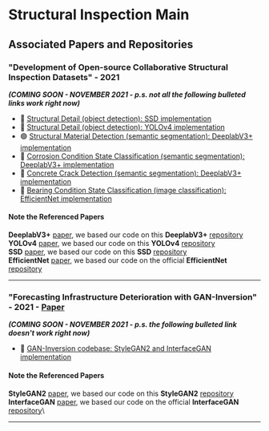 # Structural Inspection Main

## Associated Papers and Repositories

###  "Development of Open-source Collaborative Structural Inspection Datasets" - 2021
***(COMING SOON - NOVEMBER 2021 - p.s. not all the following bulleted links work right now)***
- :red_circle: [Structural Detail (object detection): SSD implementation](access/not_ready.png)
- :red_circle: [Structural Detail (object detection): YOLOv4 implementation](access/not_ready.png)
- :green_circle: [Structural Material Detection (semantic segmentation): DeeplabV3+ implementation](https://github.com/beric7/material_segmentation)
- :red_circle: [Corrosion Condition State Classification (semantic segmentation): DeeplabV3+ implementation](access/not_ready.png)
- :red_circle: [Concrete Crack Detection (semantic segmentation): DeeplabV3+ implementation](access/not_ready.png)
- :red_circle: [Bearing Condition State Classification (image classification): EfficientNet implementation](access/not_ready.png)

#### Note the Referenced Papers
**DeeplabV3+** [paper](https://arxiv.org/abs/1802.02611), we based our code on this **DeeplabV3+** [repository](https://github.com/VainF/DeepLabV3Plus-Pytorch)\
**YOLOv4** [paper](https://arxiv.org/abs/2004.10934), we based our code on this **YOLOv4** [repository](https://github.com/AlexeyAB/darknet)\
**SSD** [paper](https://arxiv.org/abs/1512.02325), we based our code on this **SSD** [repository](https://github.com/MicrocontrollersAndMore/TensorFlow_Tut_3_Object_Detection_Walk-through)\
**EfficientNet** [paper](https://arxiv.org/abs/1905.11946), we based our code on the official **EfficientNet** [repository](https://github.com/lukemelas/EfficientNet-PyTorch)

---

### "Forecasting Infrastructure Deterioration with GAN-Inversion" - 2021 - [Paper](https://doi.org/10.1117/12.2595111)
***(COMING SOON - NOVEMBER 2021 - p.s. the following bulleted link doesn't work right now)***
- :red_circle: [GAN-Inversion codebase: StyleGAN2 and InterfaceGAN implementation](access/not_ready.png)

#### Note the Referenced Papers
**StyleGAN2** [paper](http://arxiv.org/abs/1912.04958), we based our code on this **StyleGAN2** [repository](https://github.com/NVlabs/stylegan2-ada-pytorch)\
**InterfaceGAN** [paper](https://arxiv.org/abs/2005.09635), we based our code on the official **InterfaceGAN** [repository](https://github.com/genforce/interfacegan)\

---
<!---
### YoloV4

Structural Inspection YoloV4 [Github](https://github.com/beric7/YOLOv4_infrastructure)

[Original Github](https://github.com/AlexeyAB/darknet)

[Paper](https://arxiv.org/abs/2004.10934)

**YoloV4 is a real-time state-of-the-arc object detector** 

- Modern Neural Networks operated in real-time require significant power from multiple GPU's, while ***YoloV4 uses a Convolutional Neural Network (CNN) that
can reduce the consumption to one singular GPU***. 

- YoloV4 has comparable results to competing state-of-the-art real-time object detection models and compiles in half the time.

### Darknet Yolov4 Implementation
The Original Yolov4 Github implementation uses the Microsoft Common Objects in Context dataset (MS COCO). This dataset contains 328,000 images with
annotations for object/keypoint detection and segmentation. Darknet Yolov4 produced ***faster and more accurate results than competitors*** during 
evaluation with this dataset. 

### Structural Yolov4 Implementation

This implementation trains a custom model to detect crucial ***structural components*** found on the underside of bridges during the inspection process. This meant
we had to create annotations and for all the images and convert them to yolov4 format. 

The trained model achieved a **Mean Average Precision (mAP)** 
score of **84.52%**. Below are some detection results from our trained model:

<p align="center">
    <img src="https://user-images.githubusercontent.com/54971419/124635837-e45fc480-de55-11eb-97ea-d66ea55fcf8b.png" />
    <img src="https://user-images.githubusercontent.com/54971419/124629491-7e703e80-de4f-11eb-9b9a-08bc2cb14d09.png" />
</p>

<p align="center">
    <img src="https://user-images.githubusercontent.com/54971419/124635758-cb571380-de55-11eb-8d3d-419603c25c81.png" />
    <img src="https://user-images.githubusercontent.com/54971419/124635122-145a9800-de55-11eb-844f-230ba745c5aa.png" />
</p>

<p align="center">
    <img src="https://user-images.githubusercontent.com/54971419/125976914-07381084-6c3b-4ba1-b7e8-ce53e3bd436f.png" />
    <img src="https://user-images.githubusercontent.com/54971419/125977251-140ac061-57fa-4f58-8230-dd287f179fe5.png" />
</p>

<p align="center">
    <img src="https://user-images.githubusercontent.com/54971419/125977387-fac0a79d-369f-4c27-a577-56bb82e6937d.png" />
    <img src="https://user-images.githubusercontent.com/54971419/125977460-54fe4954-bd71-40b9-896e-b9af1e2daf7b.png" />
</p>
--->
